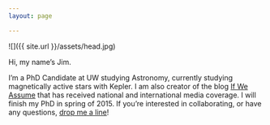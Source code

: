 ```yaml
---
layout: page

---
```

![]({{ site.url }}/assets/head.jpg)

Hi, my name’s Jim. 

I’m a PhD Candidate at UW studying Astronomy, currently studying magnetically active stars with Kepler. I am also creator of the blog [If We Assume](http://www.ifweassume.com) that has received national and international media coverage. I will finish my PhD in spring of 2015. If you’re interested in collaborating, or have any questions, [drop me a line](mailto:jrad@astro.washington.edu)! 
